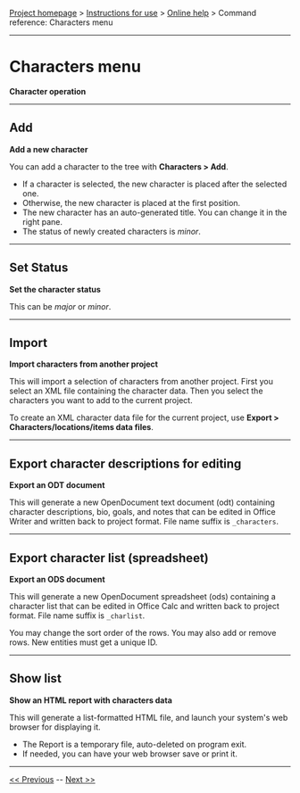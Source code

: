 [Project homepage](../index) > [Instructions for use](../usage) > [Online help](help) > Command reference: Characters menu

--- 

# Characters menu 

**Character operation**

--- 

## Add

**Add a new character**

You can add a character to the tree with **Characters > Add**.

- If a character is selected, the new character is placed after the selected one.
- Otherwise, the new character is placed at the first position.   
- The new character has an auto-generated title. You can change it in the right pane.
- The status of newly created characters is *minor*.

--- 

## Set Status

**Set the character status**

This can be *major* or *minor*.

--- 

## Import

**Import characters from another project**

This will import a selection of characters from another project.
First you select an XML file containing the character data. 
Then you select the characters you want to add to the current project.

To create an XML character data file for the current project,
use **Export > Characters/locations/items data files**.

---

## Export character descriptions for editing 

**Export an ODT document**

This will generate a new OpenDocument text document (odt) containing
character descriptions, bio, goals, and notes that can be edited in Office
Writer and written back to project format. File name suffix is
`_characters`.

--- 

## Export character list (spreadsheet) 

**Export an ODS document**

This will generate a new OpenDocument spreadsheet (ods) containing a
character list that can be edited in Office Calc and written back to
project format. File name suffix is `_charlist`.

You may change the sort order of the rows. You may also add or remove
rows. New entities must get a unique ID.

--- 

## Show list

**Show an HTML report with characters data**

This will generate a list-formatted HTML file, and launch your system's web browser for displaying it. 

- The Report is a temporary file, auto-deleted on program exit.
- If needed, you can have your web browser save or print it.

---

[<< Previous](scene_menu) -- [Next >>](locations_menu)